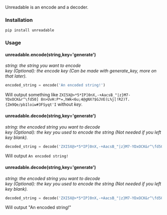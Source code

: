 Unreadable is an encode and a decoder.
### __Installation__ ###
```
pip install unreadable
```
### __Usage__ ###
#### unreadable.**encode**(string,key='generate')
*string: the string you want to encode*\
*key (Optional): the encode key (Can be made with generate_key, more on that later).*
```python
encoded_string = encode('An encoded string!')
```
Will output something like `ZXI5X@>*5*IP]0nX,-+AacsB_"|z}M7-YDxOCK&r^\fd50] 8n>UvH:P*=,hWk<6u;4@gNX?$GJVE(L%j[!R2)T.{Zm9Qe/pb1loiw#3FSyqt'I` without *key*.
#### unreadable.**decode**(string,key='generate')
*string: the encoded string you want to decode*\
*key (Optional): the key you used to encode the string (Not needed if you left key blank).*
```python
decoded_string = decode('ZXI5X@>*5*IP]0nX,-+AacsB_"|z}M7-YDxOCK&r^\fd50] 8n>UvH:P*=,hWk<6u;4@gNX?$GJVE(L%\[!R2)T.{Zm9Qe/pb1loiw#3FSyqt'+"'"+'I')
```
Will output `An encoded string!`
#### unreadable.**decode**(string,key='generate')
*string: the encoded string you want to decode*\
*key (Optional): the key you used to encode the string (Not needed if you left key blank).*
```python
decoded_string = decode('ZXI5X@>*5*IP]0nX,-+AacsB_"|z}M7-YDxOCK&r^\fd50] 8n>UvH:P*=,hWk<6u;4@gNX?$GJVE(L%j\[!R2)T.{Zm9Qe/pb1loiw#3FSyqt'+"'"+'I')
```
Will output "An encoded string!"
